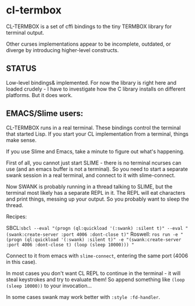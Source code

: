 # cl-termbox

CL-TERMBOX is a set of cffi bindings to the tiny TERMBOX library for terminal output.

Other curses implementations appear to be incomplete, outdated, or diverge by introducing higher-level constructs.

## STATUS

Low-level bindings& implemented.   For now the library is right here and loaded crudely - I have to investigate how the C library installs on different platforms.  But it does work.

## EMACS/Slime users:

CL-TERMBOX runs in a real terminal.  These bindings control the terminal that started Lisp.  If you start your CL implementation from a terminal, things make sense. 

If you use Slime and Emacs, take a minute to figure out what's happening.

First of all, you cannot just start SLIME - there is no terminal ncurses can use (and an emacs buffer is not a terminal).  So you need to start a separate swank session in a real terminal, and connect to it with slime-connect.

Now SWANK is probably running in a thread talking to SLIME, but the terminal most likely has a separate REPL in it.  The REPL will eat characters and print things, messing up your output.  So you probably want to sleep the thread.

Recipes:

SBCL:`sbcl --eval "(progn (ql:quickload '(:swank) :silent t)" --eval "(swank:create-server :port 4006 :dont-close t)"`
Roswell: `ros run -e "(progn (ql:quickload '(:swank) :silent t)" -e "(swank:create-server :port 4006 :dont-close t) (loop (sleep 10000))) "`

Connect to it from emacs with `slime-connect`, entering the same port (4006 in this case).

In most cases you don't want CL REPL to continue in the terminal - it will steal keystrokes and try to evaluate them!  So append something like `(loop (sleep 10000))` to your invocation...

In some cases swank may work better with `:style :fd-handler`.


